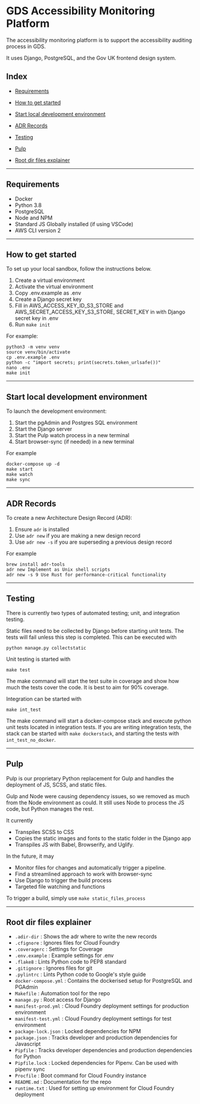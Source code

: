 # GDS Accessibility Monitoring Platform

The accessibility monitoring platform is to support the accessibility auditing process in GDS.

It uses Django, PostgreSQL, and the Gov UK frontend design system.

## Index

- [Requirements](#Requirements)

- [How to get started](#How-to-get-started)

- [Start local development environment](#Start-local-development-environment)

- [ADR Records](#ADR-Records)

- [Testing](#Testing)

- [Pulp](#Pulp)

- [Root dir files explainer](#Root-dir-files-explainer)

---
## Requirements

- Docker
- Python 3.8
- PostgreSQL
- Node and NPM
- Standard JS Globally installed (if using VSCode)
- AWS CLI version 2

---
## How to get started

To set up your local sandbox, follow the instructions below.

1. Create a virtual environment
2. Activate the virtual environment
3. Copy .env.example as .env
4. Create a Django secret key
5. Fill in AWS_ACCESS_KEY_ID_S3_STORE and AWS_SECRET_ACCESS_KEY_S3_STORE, SECRET_KEY in with Django secret key in .env
6. Run `make init`

For example:

```
python3 -m venv venv
source venv/bin/activate
cp .env.example .env
python -c "import secrets; print(secrets.token_urlsafe())"
nano .env
make init
```
---
## Start local development environment

To launch the development environment:

1. Start the pgAdmin and Postgres SQL environment
2. Start the Django server
3. Start the Pulp watch process in a new terminal
4. Start browser-sync (if needed) in a new terminal

For example

```
docker-compose up -d
make start
make watch
make sync
```
---
## ADR Records

To create a new Architecture Design Record (ADR):

1. Ensure `adr` is installed
2. Use `adr new` if you are making a new design record
3. Use `adr new -s` if you are superseding a previous design record

For example

```
brew install adr-tools
adr new Implement as Unix shell scripts
adr new -s 9 Use Rust for performance-critical functionality
```
---
## Testing

There is currently two types of automated testing; unit, and integration testing.

Static files need to be collected by Django before starting unit tests. The tests will fail unless this step is completed. This can be executed with

```
python manage.py collectstatic
```

Unit testing is started with

```
make test
```

The make command will start the test suite in coverage and show how much the tests cover the code. It is best to aim for 90% coverage.

Integration can be started with

```
make int_test
```

The make command will start a docker-compose stack and execute python unit tests located in integration tests. If you are writing integration tests, the stack can be started with `make dockerstack`, and starting the tests with `int_test_no_docker`.

---

## Pulp

Pulp is our proprietary Python replacement for Gulp and handles the deployment of JS, SCSS, and static files.

Gulp and Node were causing dependency issues, so we removed as much from the Node environment as could. It still uses Node to process the JS code, but Python manages the rest.

It currently
- Transpiles SCSS to CSS
- Copies the static images and fonts to the static folder in the Django app
- Transpiles JS with Babel, Browserify, and Uglify.

In the future, it may
- Monitor files for changes and automatically trigger a pipeline.
- Find a streamlined approach to work with browser-sync
- Use Django to trigger the build process
- Targeted file watching and functions

To trigger a build, simply use `make static_files_process`

---
## Root dir files explainer

- `.adir-dir` : Shows the adr where to write the new records
- `.cfignore` : Ignores files for Cloud Foundry
- `.coveragerc` : Settings for Coverage
- `.env.example` : Example settings for .env
- `.flake8` : Lints Python code to PEP8 standard
- `.gitignore` : Ignores files for git
- `.pylintrc` : Lints Python code to Google's style guide
- `docker-compose.yml` : Contains the dockerised setup for PostgreSQL and PGAdmin
- `Makefile` : Automation tool for the repo
- `manage.py` : Root access for Django
- `manifest-prod.yml` : Cloud Foundry deployment settings for production environment
- `manifest-test.yml` : Cloud Foundry deployment settings for test environment
- `package-lock.json` : Locked dependencies for NPM
- `package.json` : Tracks developer and production dependencies for Javascript
- `Pipfile` : Tracks developer dependencies and production dependencies for Python
- `Pipfile.lock` : Locked dependencies for Pipenv. Can be used with pipenv sync
- `Procfile` : Boot command for Cloud Foundry instance
- `README.md` : Documentation for the repo
- `runtime.txt` : Used for setting up environment for Cloud Foundry deployment
